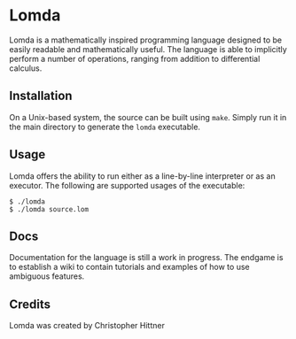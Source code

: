 # Lomda
Lomda is a mathematically inspired programming language designed to be easily readable and mathematically useful. The language is able to implicitly perform a number of operations, ranging from addition to differential calculus.

## Installation
On a Unix-based system, the source can be built using `make`. Simply run it in the main directory to generate the `lomda` executable.

## Usage
Lomda offers the ability to run either as a line-by-line interpreter or as an executor. The following are supported usages of the executable:
```
$ ./lomda
$ ./lomda source.lom
```

## Docs
Documentation for the language is still a work in progress. The endgame is to establish a wiki to contain tutorials and examples of how to use ambiguous features.

## Credits
Lomda was created by Christopher Hittner
